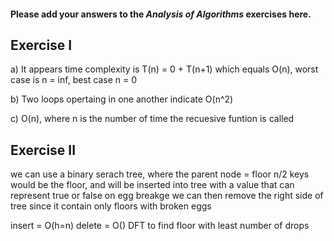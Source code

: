 #### Please add your answers to the ***Analysis of  Algorithms*** exercises here.

## Exercise I

a) It appears time complexity is T(n) = 0 + T(n+1) which equals O(n), worst case is n = inf, best case n = 0

b) Two loops opertaing in one another indicate O(n^2)


c) O(n), where n is the number of time the recuesive funtion is called

## Exercise II

we can use a binary serach tree,
where the parent node = floor n/2
keys would be the floor, and will be inserted into tree
with a value that can represent true or false on egg breakge
we can then remove the right side of tree since it contain only floors with broken eggs

insert = O(h=n)
delete = O()
DFT to find floor with least number of drops

